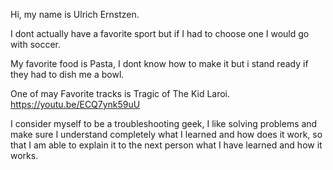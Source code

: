  Hi, my name is Ulrich Ernstzen.

 I dont actually have a favorite sport but if I had to choose one I would go with soccer.

 My favorite food is Pasta, I dont know how to make it but i stand ready if they had to dish me a bowl.

 One of may Favorite tracks is Tragic of The Kid Laroi.
 https://youtu.be/ECQ7ynk59uU

 I consider myself to be a troubleshooting geek, I like solving problems and make sure I understand completely what I learned and how does it work, so that I am able to explain it to the next person what I have learned and how it works.